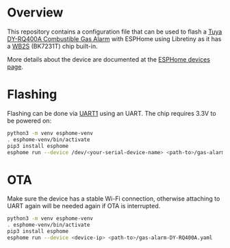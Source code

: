 # Overview

This repository contains a configuration file that can be used to flash a [Tuya DY-RQ400A Combustible Gas Alarm](https://expo.tuya.com/product/602455) with ESPHome using Libretiny as it has a [WB2S](https://docs.libretiny.eu/boards/wb2s/) (BK7231T) chip built-in.

More details about the device are documented at the [ESPHome devices page](https://devices.esphome.io/devices/Tuya-DY-RQ400A-Combustible-Gas-Alarm).

# Flashing

Flashing can be done via [UART1](https://docs.libretiny.eu/boards/wb2s/#pinout) using an UART. The chip requires 3.3V to be powered on:

```bash
python3 -m venv esphome-venv
. esphome-venv/bin/activate
pip3 install esphome
esphome run --device /dev/<your-serial-device-name> <path-to>/gas-alarm-DY-RQ400A.yaml
```

# OTA

Make sure the device has a stable Wi-Fi connection, otherwise attaching to UART again will be needed again if OTA is interrupted.

```bash
python3 -m venv esphome-venv
. esphome-venv/bin/activate
pip3 install esphome
esphome run --device <device-ip> <path-to>/gas-alarm-DY-RQ400A.yaml
```
